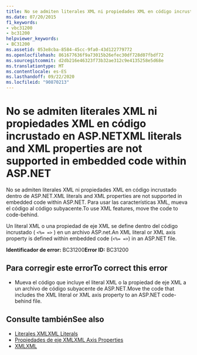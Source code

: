 ```yaml
---
title: No se admiten literales XML ni propiedades XML en código incrustado en ASP.NET
ms.date: 07/20/2015
f1_keywords:
- vbc31200
- bc31200
helpviewer_keywords:
- BC31200
ms.assetid: 053e8cba-8584-45cc-9fa0-43d122779772
ms.openlocfilehash: 861677636f9a73015b26efec30df728d07fbdf72
ms.sourcegitcommit: d2db216e46323f73b32ae312c9e4135258e5d68e
ms.translationtype: MT
ms.contentlocale: es-ES
ms.lasthandoff: 09/22/2020
ms.locfileid: "90870213"
---
```

# <a name="xml-literals-and-xml-properties-are-not-supported-in-embedded-code-within-aspnet"></a><span data-ttu-id="57eb5-102">No se admiten literales XML ni propiedades XML en código incrustado en ASP.NET</span><span class="sxs-lookup"><span data-stu-id="57eb5-102">XML literals and XML properties are not supported in embedded code within ASP.NET</span></span>

<span data-ttu-id="57eb5-103">No se admiten literales XML ni propiedades XML en código incrustado dentro de ASP.NET.</span><span class="sxs-lookup"><span data-stu-id="57eb5-103">XML literals and XML properties are not supported in embedded code within ASP.NET.</span></span> <span data-ttu-id="57eb5-104">Para usar las características XML, mueva el código al código subyacente.</span><span class="sxs-lookup"><span data-stu-id="57eb5-104">To use XML features, move the code to code-behind.</span></span>  
  
 <span data-ttu-id="57eb5-105">Un literal XML o una propiedad de eje XML se define dentro del código incrustado ( `<%= =>` ) en un archivo ASP.net.</span><span class="sxs-lookup"><span data-stu-id="57eb5-105">An XML literal or XML axis property is defined within embedded code (`<%= =>`) in an ASP.NET file.</span></span>  
  
 <span data-ttu-id="57eb5-106">**Identificador de error:** BC31200</span><span class="sxs-lookup"><span data-stu-id="57eb5-106">**Error ID:** BC31200</span></span>  
  
## <a name="to-correct-this-error"></a><span data-ttu-id="57eb5-107">Para corregir este error</span><span class="sxs-lookup"><span data-stu-id="57eb5-107">To correct this error</span></span>  
  
- <span data-ttu-id="57eb5-108">Mueva el código que incluye el literal XML o la propiedad de eje XML a un archivo de código subyacente de ASP.NET.</span><span class="sxs-lookup"><span data-stu-id="57eb5-108">Move the code that includes the XML literal or XML axis property to an ASP.NET code-behind file.</span></span>  
  
## <a name="see-also"></a><span data-ttu-id="57eb5-109">Consulte también</span><span class="sxs-lookup"><span data-stu-id="57eb5-109">See also</span></span>

- [<span data-ttu-id="57eb5-110">Literales XML</span><span class="sxs-lookup"><span data-stu-id="57eb5-110">XML Literals</span></span>](../xml-literals/index.md)
- [<span data-ttu-id="57eb5-111">Propiedades de eje XML</span><span class="sxs-lookup"><span data-stu-id="57eb5-111">XML Axis Properties</span></span>](../xml-axis/index.md)
- [<span data-ttu-id="57eb5-112">XML</span><span class="sxs-lookup"><span data-stu-id="57eb5-112">XML</span></span>](../../programming-guide/language-features/xml/index.md)
